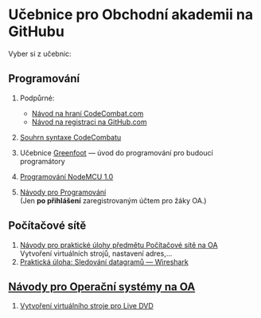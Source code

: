 # Učebnice pro Obchodní akademii na GitHubu

Vyber si z&nbsp;učebnic:

## Programování

1. Podpůrné:
    - [Návod na hraní CodeCombat.com](https://github.com/oauh-ucebnice/codecombat-navod)
    - [Návod na registraci na GitHub.com](https://github.com/oauh-ucebnice/github-registrace)

2. [Souhrn syntaxe CodeCombatu](https://github.com/oauh-ucebnice/codecombat-navod/blob/main/souhrn-syntaxe.md)

3. Učebnice [Greenfoot](https://github.com/oauh-ucebnice/greenfoot-uvod)
    — úvod do programování pro budoucí programátory

4. [Programování NodeMCU 1.0](https://github.com/oauh-ucebnice/lab-nodemcu)

5. [Návody pro Programování](https://github.com/oauh-ucebnice/navody-pro)  
(Jen **po přihlášení** zaregistrovaným účtem pro žáky OA.)


## Počítačové sítě

1. [Návody pro praktické úlohy předmětu Počítačové sítě na OA](https://github.com/oauh-ucebnice/vm-pro-site)  
	Vytvoření virtuálních strojů, nastavení adres,...
2. [Praktická úloha: Sledování datagramů &mdash; Wireshark](https://github.com/oauh-ucebnice/prakticka-uloha-wireshark)

## [Návody pro Operační systémy na OA](https://github.com/oauh-ucebnice/navody-ops/)

1. [Vytvoření virtuálního stroje pro Live DVD](https://github.com/oauh-ucebnice/navody-ops/blob/main/debian-live/README.md)
